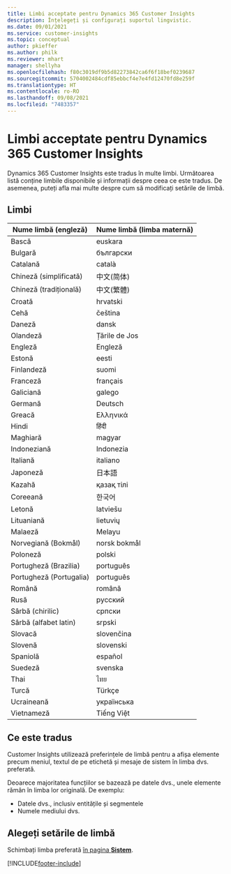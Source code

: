 ```yaml
---
title: Limbi acceptate pentru Dynamics 365 Customer Insights
description: Înțelegeți și configurați suportul lingvistic.
ms.date: 09/01/2021
ms.service: customer-insights
ms.topic: conceptual
author: pkieffer
ms.author: philk
ms.reviewer: mhart
manager: shellyha
ms.openlocfilehash: f80c3019df9b5d82273842ca6f6f18bef0239687
ms.sourcegitcommit: 5704002484cdf85ebbcf4e7e4fd12470fd8e259f
ms.translationtype: HT
ms.contentlocale: ro-RO
ms.lasthandoff: 09/08/2021
ms.locfileid: "7483357"
---
```

# <a name="supported-languages-for-dynamics-365-customer-insights"></a>Limbi acceptate pentru Dynamics 365 Customer Insights

Dynamics 365 Customer Insights este tradus în multe limbi. Următoarea listă conține limbile disponibile și informații despre ceea ce este tradus. De asemenea, puteți afla mai multe despre cum să modificați setările de limbă. 

## <a name="languages"></a>Limbi

| Nume limbă (engleză)|  Nume limbă (limba maternă) |
| ------------- | ------------- |
| Bască | euskara |
| Bulgară | български |
| Catalană | català |
| Chineză (simplificată) | 中文(简体) |
| Chineză (tradițională) | 中文(繁體) |
| Croată | hrvatski |
| Cehă | čeština |
| Daneză | dansk |
| Olandeză | Țările de Jos |
| Engleză | Engleză |
| Estonă | eesti |
| Finlandeză | suomi |
| Franceză | français |
| Galiciană | galego |
| Germană | Deutsch |
| Greacă | Ελληνικά |
| Hindi | हिंदी |
| Maghiară | magyar |
| Indoneziană | Indonezia |
| Italiană | italiano |
| Japoneză | 日本語 |
| Kazahă | қазақ тілі |
| Coreeană | 한국어 |
| Letonă | latviešu |
| Lituaniană | lietuvių |
| Malaeză | Melayu |
| Norvegiană (Bokmål) | norsk bokmål |
| Poloneză | polski |
| Portugheză (Brazilia) | português |
| Portugheză (Portugalia) | português |
| Română | română |
| Rusă | pусский |
| Sârbă (chirilic) | српски |
| Sârbă (alfabet latin) | srpski |
| Slovacă | slovenčina |
| Slovenă | slovenski |
| Spaniolă | español |
| Suedeză | svenska |
| Thai | ไทย |
| Turcă | Türkçe |
| Ucraineană | українська |
| Vietnameză | Tiếng Việt |

## <a name="whats-translated"></a>Ce este tradus

Customer Insights utilizează preferințele de limbă pentru a afișa elemente precum meniul, textul de pe etichetă și mesaje de sistem în limba dvs. preferată.

Deoarece majoritatea funcțiilor se bazează pe datele dvs., unele elemente rămân în limba lor originală. De exemplu:

- Datele dvs., inclusiv entitățile și segmentele
- Numele mediului dvs.

## <a name="choose-your-language-settings"></a>Alegeți setările de limbă  

Schimbați limba preferată [în pagina **Sistem**](system.md).


[!INCLUDE[footer-include](../includes/footer-banner.md)]